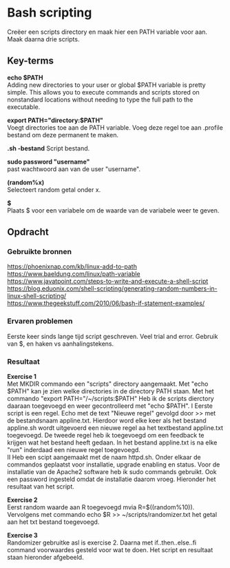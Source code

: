 # Bash scripting
Creëer een scripts directory en maak hier een PATH variable voor aan. Maak daarna drie scripts.

## Key-terms
**echo $PATH**  
Adding new directories to your user or global $PATH variable is pretty simple. This allows you to execute commands and scripts stored on nonstandard locations without needing to type the full path to the executable.

**export PATH="directory:$PATH"**  
Voegt directories toe aan de PATH variable. Voeg deze regel toe aan .profile bestand om deze permanent te maken.

**.sh -bestand**
Script bestand.

**sudo password "username"**  
past wachtwoord aan van de user "username".

**(random%x)**  
Selecteert random getal onder x.

**$**  
Plaats $ voor een variabele om de waarde van de variabele weer te geven.

## Opdracht
### Gebruikte bronnen
https://phoenixnap.com/kb/linux-add-to-path  
https://www.baeldung.com/linux/path-variable  
https://www.javatpoint.com/steps-to-write-and-execute-a-shell-script  
https://blog.eduonix.com/shell-scripting/generating-random-numbers-in-linux-shell-scripting/  
https://www.thegeekstuff.com/2010/06/bash-if-statement-examples/


### Ervaren problemen
Eerste keer sinds lange tijd script geschreven. Veel trial and error. Gebruik van $, en haken vs aanhalingstekens.

### Resultaat
**Exercise 1**  
Met MKDIR commando een "scripts" directory aangemaakt. Met "echo $PATH" kan je zien welke directories in de directory PATH staan. Met het commando "export PATH="/~/scripts:$PATH" Heb ik de scripts dierctory daaraan toegevoegd en weer gecontrolleerd met "echo $PATH".
I Eerste script is een regel. Echo met de text "Nieuwe regel" gevolgd door >> met de bestandsnaam appline.txt. Hierdoor word elke keer als het bestand appline.sh wordt uitgevoerd een nieuwe regel aa het textbestand appline.txt toegevoegd. De tweede regel heb ik toegevoegd om een feedback te krijgen wat het bestand heeft gedaan. In het bestand appline.txt is na elke "run" inderdaad een nieuwe regel toegevoegd.  
II Heb een scipt aangemaakt met de naam httpd.sh. Onder elkaar de commandos geplaatst voor installatie, upgrade enabling en status. Voor de installatie van de Apache2 software heb ik sudo commands gebruikt. Ook een password ingesteld omdat de installatie daarom vroeg. Hieronder het resultaat van het script.  

**Exercise 2**  
Eerst random waarde aan R toegevoegd mvia R=$((random%10)). Vervolgens met commando echo $R >> ~/scripts/randomizer.txt het getal aan het txt bestand toegevoegd.  


**Exercise 3**  
Randomizer gebruitke asl is exercise 2. Daarna met if..then..else..fi command voorwaardes gesteld voor wat te doen. Het script en resultaat staan hieronder afgebeeld.


